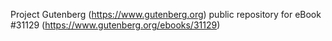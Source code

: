 Project Gutenberg (https://www.gutenberg.org) public repository for eBook #31129 (https://www.gutenberg.org/ebooks/31129)
